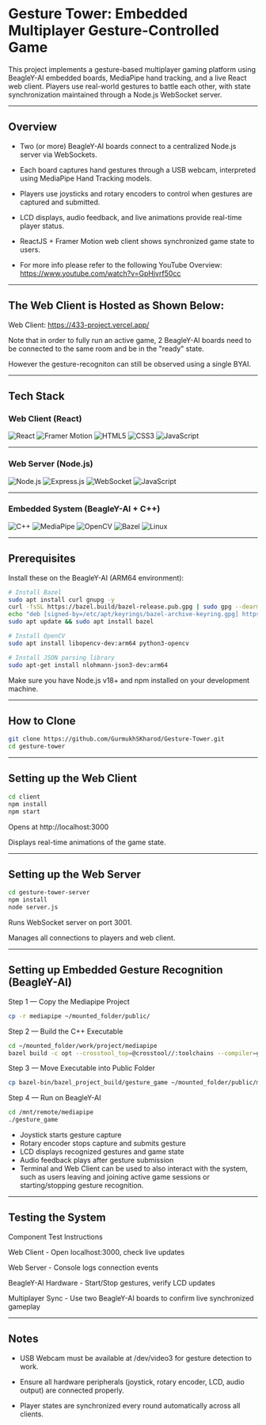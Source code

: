 # Gesture Tower: Embedded Multiplayer Gesture-Controlled Game

This project implements a gesture-based multiplayer gaming platform using BeagleY-AI embedded boards, MediaPipe hand tracking, and a live React web client. Players use real-world gestures to battle each other, with state synchronization maintained through a Node.js WebSocket server.

---

## Overview

- Two (or more) BeagleY-AI boards connect to a centralized Node.js server via WebSockets.
- Each board captures hand gestures through a USB webcam, interpreted using MediaPipe Hand Tracking models.
- Players use joysticks and rotary encoders to control when gestures are captured and submitted.
- LCD displays, audio feedback, and live animations provide real-time player status.
- ReactJS + Framer Motion web client shows synchronized game state to users.

- For more info please refer to the following YouTube Overview: https://www.youtube.com/watch?v=GpHjvrf50cc

---

## The Web Client is Hosted as Shown Below: 

Web Client: https://433-project.vercel.app/ 

Note that in order to fully run an active game, 2 BeagleY-AI boards need to be connected to the same room and be in the "ready" state.

However the gesture-recogniton can still be observed using a single BYAI.

---

## Tech Stack


### Web Client (React)

![React](https://img.shields.io/badge/React-20232A?style=for-the-badge&logo=react&logoColor=61DAFB)
![Framer Motion](https://img.shields.io/badge/Framer%20Motion-0055FF?style=for-the-badge&logo=framer&logoColor=white)
![HTML5](https://img.shields.io/badge/HTML5-E34F26?style=for-the-badge&logo=html5&logoColor=white)
![CSS3](https://img.shields.io/badge/CSS3-1572B6?style=for-the-badge&logo=css3&logoColor=white)
![JavaScript](https://img.shields.io/badge/JavaScript-F7DF1E?style=for-the-badge&logo=javascript&logoColor=black)

---

### Web Server (Node.js)

![Node.js](https://img.shields.io/badge/Node.js-339933?style=for-the-badge&logo=nodedotjs&logoColor=white)
![Express.js](https://img.shields.io/badge/Express.js-000000?style=for-the-badge&logo=express&logoColor=white)
![WebSocket](https://img.shields.io/badge/WebSocket-010101?style=for-the-badge&logo=websocket&logoColor=white)
![JavaScript](https://img.shields.io/badge/JavaScript-F7DF1E?style=for-the-badge&logo=javascript&logoColor=black)

---

### Embedded System (BeagleY-AI + C++)

![C++](https://img.shields.io/badge/C++-00599C?style=for-the-badge&logo=cplusplus&logoColor=white)
![MediaPipe](https://img.shields.io/badge/MediaPipe-4285F4?style=for-the-badge&logo=mediapipe&logoColor=white)
![OpenCV](https://img.shields.io/badge/OpenCV-5C3EE8?style=for-the-badge&logo=opencv&logoColor=white)
![Bazel](https://img.shields.io/badge/Bazel-76D275?style=for-the-badge&logo=bazel&logoColor=white)
![Linux](https://img.shields.io/badge/Linux-FCC624?style=for-the-badge&logo=linux&logoColor=black)

---

## Prerequisites

Install these on the BeagleY-AI (ARM64 environment):

```bash
# Install Bazel
sudo apt install curl gnupg -y
curl -fsSL https://bazel.build/bazel-release.pub.gpg | sudo gpg --dearmor -o /etc/apt/keyrings/bazel-archive-keyring.gpg
echo "deb [signed-by=/etc/apt/keyrings/bazel-archive-keyring.gpg] https://storage.googleapis.com/bazel-apt stable jdk1.8" | sudo tee /etc/apt/sources.list.d/bazel.list
sudo apt update && sudo apt install bazel

# Install OpenCV
sudo apt install libopencv-dev:arm64 python3-opencv

# Install JSON parsing library
sudo apt-get install nlohmann-json3-dev:arm64
```

Make sure you have Node.js v18+ and npm installed on your development machine.

---

## How to Clone

```bash
git clone https://github.com/GurmukhSKharod/Gesture-Tower.git
cd gesture-tower
```

---

## Setting up the Web Client

```bash
cd client
npm install
npm start
```
Opens at http://localhost:3000

Displays real-time animations of the game state.

---

## Setting up the Web Server

```bash
cd gesture-tower-server
npm install
node server.js
```
Runs WebSocket server on port 3001.

Manages all connections to players and web client.

---

## Setting up Embedded Gesture Recognition (BeagleY-AI)

Step 1 — Copy the Mediapipe Project
```bash
cp -r mediapipe ~/mounted_folder/public/
```
Step 2 — Build the C++ Executable
```bash
cd ~/mounted_folder/work/project/mediapipe
bazel build -c opt --crosstool_top=@crosstool//:toolchains --compiler=gcc --cpu=aarch64 --define MEDIAPIPE_DISABLE_GPU=1 //bazel_project_build:gesture_game
```
Step 3 — Move Executable into Public Folder
```bash
cp bazel-bin/bazel_project_build/gesture_game ~/mounted_folder/public/mediapipe/
```
Step 4 — Run on BeagleY-AI
```bash
cd /mnt/remote/mediapipe
./gesture_game
```

 - Joystick starts gesture capture
 - Rotary encoder stops capture and submits gesture
 - LCD displays recognized gestures and game state
 - Audio feedback plays after gesture submission
 - Terminal and Web Client can be used to also interact with the system, such as users leaving and joining active game sessions or starting/stopping gesture recognition.

---

## Testing the System

Component	            Test Instructions

Web Client	            - Open localhost:3000, check live updates

Web Server	            - Console logs connection events

BeagleY-AI Hardware	    - Start/Stop gestures, verify LCD updates

Multiplayer Sync	    - Use two BeagleY-AI boards to confirm live synchronized gameplay

---

## Notes

 - USB Webcam must be available at /dev/video3 for gesture detection to work.

 - Ensure all hardware peripherals (joystick, rotary encoder, LCD, audio output) are connected properly.

 - Player states are synchronized every round automatically across all clients.

